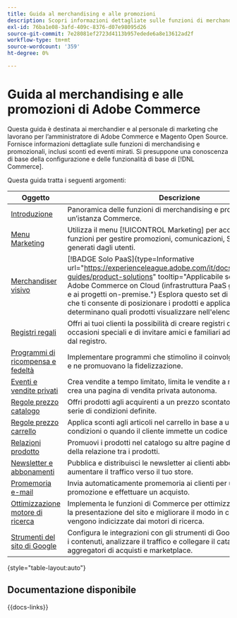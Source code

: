 ```yaml
---
title: Guida al merchandising e alle promozioni
description: Scopri informazioni dettagliate sulle funzioni di merchandising e promozionali in Adobe Commerce, inclusi gli sconti e gli eventi mirati.
exl-id: 76ba1e08-3afd-409c-8376-d07e98095d26
source-git-commit: 7e28081ef2723d4113b957edede6a8e13612ad2f
workflow-type: tm+mt
source-wordcount: '359'
ht-degree: 0%

---
```


# Guida al merchandising e alle promozioni di Adobe Commerce

Questa guida è destinata ai merchandier e al personale di marketing che lavorano per l’amministratore di Adobe Commerce e Magento Open Source. Fornisce informazioni dettagliate sulle funzioni di merchandising e promozionali, inclusi sconti ed eventi mirati. Si presuppone una conoscenza di base della configurazione e delle funzionalità di base di [!DNL Commerce].

Questa guida tratta i seguenti argomenti:

| Oggetto | Descrizione |
| ------- | ----------- |
| [Introduzione](introduction.md) | Panoramica delle funzioni di merchandising e promozione con un’istanza Commerce. |
| [Menu Marketing](marketing-menu.md) | Utilizza il menu [!UICONTROL Marketing] per accedere a più funzioni per gestire promozioni, comunicazioni, SEO e contenuti generati dagli utenti. |
| [Merchandiser visivo](visual-merchandiser.md) | [!BADGE Solo PaaS]{type=Informative url="https://experienceleague.adobe.com/it/docs/commerce/user-guides/product-solutions" tooltip="Applicabile solo ai progetti Adobe Commerce on Cloud (infrastruttura PaaS gestita da Adobe) e ai progetti on-premise."} Esplora questo set di strumenti avanzati che ti consente di posizionare i prodotti e applicare condizioni che determinano quali prodotti visualizzare nell&#39;elenco delle categorie. |
| [Registri regali](gift-registries.md) | Offri ai tuoi clienti la possibilità di creare registri di regali per occasioni speciali e di invitare amici e familiari ad acquistare i regali dal registro. |
| [Programmi di ricompensa e fedeltà](rewards-loyalty.md) | Implementare programmi che stimolino il coinvolgimento dei clienti e ne promuovano la fidelizzazione. |
| [Eventi e vendite privati](events-private-sales.md) | Crea vendite a tempo limitato, limita le vendite a membri specifici o crea una pagina di vendita privata autonoma. |
| [Regole prezzo catalogo](price-rules-catalog.md) | Offri prodotti agli acquirenti a un prezzo scontato in base a una serie di condizioni definite. |
| [Regole prezzo carrello](price-rules-cart.md) | Applica sconti agli articoli nel carrello in base a una serie di condizioni o quando il cliente immette un codice coupon valido. |
| [Relazioni prodotto](product-relationships.md) | Promuovi i prodotti nel catalogo su altre pagine definendo la natura della relazione tra i prodotti. |
| [Newsletter e abbonamenti](newsletters.md) | Pubblica e distribuisci le newsletter ai clienti abbonati per aumentare il traffico verso il tuo store. |
| [Promemoria e-mail](email-reminder-rules.md) | Invia automaticamente promemoria ai clienti per usufruire di una promozione e effettuare un acquisto. |
| [Ottimizzazione motore di ricerca](seo-overview.md) | Implementa le funzioni di Commerce per ottimizzare il contenuto e la presentazione del sito e migliorare il modo in cui le pagine vengono indicizzate dai motori di ricerca. |
| [Strumenti del sito di Google](google-tools.md) | Configura le integrazioni con gli strumenti di Google per ottimizzare i contenuti, analizzare il traffico e collegare il catalogo ad aggregatori di acquisti e marketplace. |

{style="table-layout:auto"}

## Documentazione disponibile

{{docs-links}}
